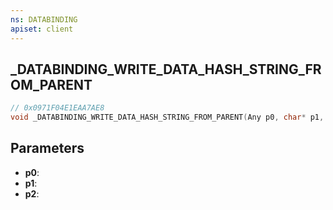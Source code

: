 ```yaml
---
ns: DATABINDING
apiset: client
---
```

## _DATABINDING_WRITE_DATA_HASH_STRING_FROM_PARENT

```c
// 0x0971F04E1EAA7AE8
void _DATABINDING_WRITE_DATA_HASH_STRING_FROM_PARENT(Any p0, char* p1, Hash p2);
```


## Parameters
* **p0**:
* **p1**:
* **p2**: